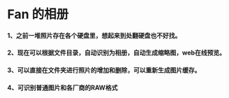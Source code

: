 # Fan 的相册
#### 1、之前一堆照片存在各个硬盘里，想起来到处翻硬盘也不好找。

#### 2、现在可以根据文件目录，自动识别为相册，自动生成缩略图，web在线预览。

#### 3、可以直接在文件夹进行照片的增加和删除，可以重新生成图片缓存。

#### 4、可识别普通图片和各厂商的RAW格式
